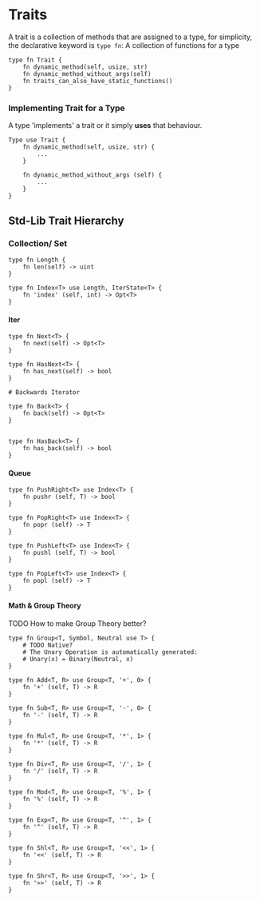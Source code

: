 # Traits

A trait is a collection of methods that are assigned to a type, for simplicity, the declarative keyword is `type fn`: A collection of functions for a type

```
type fn Trait {
    fn dynamic_method(self, usize, str)
    fn dynamic_method_without_args(self)
    fn traits_can_also_have_static_functions()
}
```

### Implementing Trait for a Type

A type 'implements' a trait or it simply **uses** that behaviour.

```
Type use Trait {
    fn dynamic_method(self, usize, str) {
        ...
    }
    
    fn dynamic_method_without_args (self) {
        ...
    }
}
```

## Std-Lib Trait Hierarchy

### Collection/ Set

```
type fn Length {
    fn len(self) -> uint
}

type fn Index<T> use Length, IterState<T> {
    fn 'index' (self, int) -> Opt<T>
}
```

#### Iter

```
type fn Next<T> {
    fn next(self) -> Opt<T>
}

type fn HasNext<T> {
    fn has_next(self) -> bool
}

# Backwards Iterator

type fn Back<T> {
    fn back(self) -> Opt<T>
}


type fn HasBack<T> {
    fn has_back(self) -> bool
}
```

#### Queue

```
type fn PushRight<T> use Index<T> {
    fn pushr (self, T) -> bool
}

type fn PopRight<T> use Index<T> {
    fn popr (self) -> T
}

type fn PushLeft<T> use Index<T> {
    fn pushl (self, T) -> bool
}

type fn PopLeft<T> use Index<T> {
    fn popl (self) -> T
}
```

#### Math & Group Theory

TODO How to make Group Theory better?

```
type fn Group<T, Symbol, Neutral use T> {
    # TODO Native?
    # The Unary Operation is automatically generated:
    # Unary(x) = Binary(Neutral, x)
}

type fn Add<T, R> use Group<T, '+', 0> {
    fn '+' (self, T) -> R
}

type fn Sub<T, R> use Group<T, '-', 0> {
    fn '-' (self, T) -> R
}

type fn Mul<T, R> use Group<T, '*', 1> {
    fn '*' (self, T) -> R
}

type fn Div<T, R> use Group<T, '/', 1> {
    fn '/' (self, T) -> R
}

type fn Mod<T, R> use Group<T, '%', 1> {
    fn '%' (self, T) -> R
}

type fn Exp<T, R> use Group<T, '^', 1> {
    fn '^' (self, T) -> R
}

type fn Shl<T, R> use Group<T, '<<', 1> {
    fn '<<' (self, T) -> R
}

type fn Shr<T, R> use Group<T, '>>', 1> {
    fn '>>' (self, T) -> R
}
```
